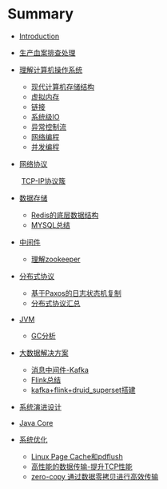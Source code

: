 # Summary

* [Introduction](README.md)

* [生产血案排查处理]()

* [理解计算机操作系统](computer/computer.md)
  
  * [现代计算机存储结构](computer/storeStructure.md)
  * [虚拟内存](computer/virtualMemory.md)
  * [链接](computer/link.md)
  * [系统级IO](computer/systemIO.md)
  * [异常控制流](computer/exceptionControl.md)
  * [网络编程](computer/networkprograming.md)
  * [并发编程](computer/concurrency.md)
  
* [网络协议]()

  ​	[TCP-IP协议簇](computer/tcp-ip.md)

* [数据存储]()

  * [Redis的底层数据结构]()
  * [MYSQL总结]()

* [中间件]()
  
  * [理解zookeeper]()
  
* [分布式协议]()

  * [基于Paxos的日志状态机复制]()
  * [分布式协议汇总]()

* [JVM]()

  * [GC分析]()

* [大数据解决方案]()

  * [消息中间件-Kafka]()
  * [Flink总结]()
  * [kafka+flink+druid_superset搭建]()

* [系统演进设计]()

* [Java Core]()

* [系统优化](systemoptimization/systemoptimization.md)
  
  * [Linux Page Cache和pdflush](systemoptimization/pageCacheAndPdflush.md)
  * [高性能的数据传输-提升TCP性能](systemoptimization/TCPPerformance.md)
  * [zero-copy 通过数据零拷贝进行高效传输](systemoptimization/zeroCopy.md)

